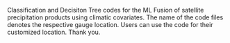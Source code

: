 Classification and Decisiton Tree codes for the ML Fusion of satellite precipitation products using climatic covariates.
The name of the code files denotes the respective gauge location.
Users can use the code for their customized location.
Thank you.
